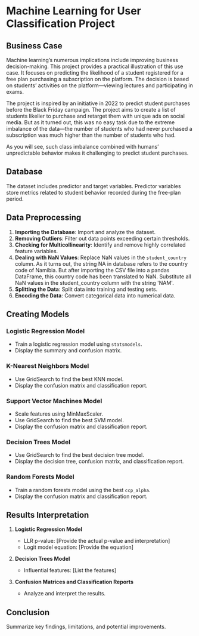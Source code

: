 # Machine Learning for User Classification Project
## Business Case

Machine learning’s numerous implications include improving business decision-making. This project provides a practical illustration of this use case. It focuses on predicting the likelihood of a student registered for a free plan purchasing a subscription on the platform. The decision is based on students’ activities on the platform—viewing lectures and participating in exams.

The project is inspired by an initiative in 2022 to predict student purchases before the Black Friday campaign. The project aims to create a list of students likelier to purchase and retarget them with unique ads on social media. But as it turned out, this was no easy task due to the extreme imbalance of the data—the number of students who had never purchased a subscription was much higher than the number of students who had. 

As you will see, such class imbalance combined with humans’ unpredictable behavior makes it challenging to predict student purchases.

## Database
The dataset includes predictor and target variables. Predictor variables store metrics related to student behavior recorded during the free-plan period.

## Data Preprocessing
1. **Importing the Database**: Import and analyze the dataset.
2. **Removing Outliers**: Filter out data points exceeding certain thresholds.
3. **Checking for Multicollinearity**: Identify and remove highly correlated feature variables.
4. **Dealing with NaN Values**: Replace NaN values in the `student_country` column.
   As it turns out, the string NA in database refers to the country code of Namibia. But after importing the CSV file into a pandas DataFrame, this country code has been translated to     NaN. Substitute all NaN values in the student_country column with the string 'NAM'.
6. **Splitting the Data**: Split data into training and testing sets.
7. **Encoding the Data**: Convert categorical data into numerical data.

## Creating Models
### Logistic Regression Model
- Train a logistic regression model using `statsmodels`.
- Display the summary and confusion matrix.

### K-Nearest Neighbors Model
- Use GridSearch to find the best KNN model.
- Display the confusion matrix and classification report.

### Support Vector Machines Model
- Scale features using MinMaxScaler.
- Use GridSearch to find the best SVM model.
- Display the confusion matrix and classification report.

### Decision Trees Model
- Use GridSearch to find the best decision tree model.
- Display the decision tree, confusion matrix, and classification report.

### Random Forests Model
- Train a random forests model using the best `ccp_alpha`.
- Display the confusion matrix and classification report.

## Results Interpretation
1. **Logistic Regression Model**
    - LLR p-value: [Provide the actual p-value and interpretation]
    - Logit model equation: [Provide the equation]

2. **Decision Trees Model**
    - Influential features: [List the features]

3. **Confusion Matrices and Classification Reports**
    - Analyze and interpret the results.

## Conclusion
Summarize key findings, limitations, and potential improvements.

